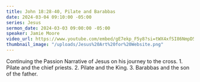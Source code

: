 ```yaml
---
title: John 18:28-40, Pilate and Barabbas
date: 2024-03-04 09:10:00 -05:00
series: Jesus
sermon_date: 2024-03-03 09:00:00 -05:00
speaker: Jamie Moore
video_url: https://www.youtube.com/embed/gE7ekp_F5y8?si=tWX4xfSI86NmpD5K
thumbnail_image: "/uploads/Jesus%20Art%20for%20Website.png"
---
```


Continuing the Passion Narrative of Jesus on his journey to the cross. 1. Pilate and the chief priests. 2. Pilate and the King. 3. Barabbas and the son of the father.